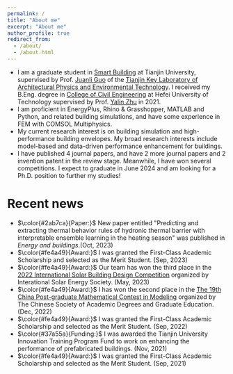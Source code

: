 ```yaml
---
permalink: /
title: "About me"
excerpt: "About me"
author_profile: true
redirect_from: 
  - /about/
  - /about.html
---
```


- I am a graduate student in [Smart Building](http://tiei.tju.edu.cn/) at Tianjin University, supervised by Prof. [Juanli Guo](http://t-arch.tju.edu.cn/info/2143/1125.htm) of the [Tianjin Key Laboratory of Architectural Physics and Environmental Technology](http://arch.tju.edu.cn/info/1233/1810.htm). I received my B.Eng. degree in [College of Civil Engineering](http://civil.hfut.edu.cn/) at Hefei University of Technology supervised by Prof. [Yalin Zhu](http://civil.hfut.edu.cn/2021/0407/c8385a261299/page.htm) in 2021.
- I am proficient in EnergyPlus, Rhino & Grasshopper, MATLAB and Python, and related building simulations, and have some experience in FEM with COMSOL Multiphysics.
- My current research interest is on building simulation and high-performance building envelopes. My broad research interests include model-based and data-driven performance enhancement for buildings.
- I have published 4 journal papers, and have 2 more journal papers and 2 invention patent in the review stage. Meanwhile, I have won several competitions. I expect to graduate in June 2024 and am looking for a Ph.D. position to further my studies!

Recent news
======
- $\color{#2ab7ca}{Paper:}$ New paper entitled "Predicting and extracting thermal behavior rules of hydronic thermal barrier with interpretable ensemble learning in the heating season" was published in *Energy and buildings*.(Oct, 2023)
- $\color{#fe4a49}{Award:}$ I was granted the First-Class Academic Scholarship and selected as the Merit Student. (Sep, 2023)
- $\color{#fe4a49}{Award:}$ Our team has won the third place in the [2022 International Solar Building Design Competition](https://isbdc.cn/) organized by Interational Solar Energy Society. (May, 2023)
- $\color{#fe4a49}{Award:}$ I has won the second place in the [The 19th China Post-graduate Mathematical Contest in Modeling](https://cpipc.acge.org.cn//cw/detail/4/2c90801584d24a80018561061bb34b48) organized by The Chinese Society of Academic Degrees and Graduate Education. (Dec, 2022)
- $\color{#fe4a49}{Award:}$ I was granted the First-Class Academic Scholarship and selected as the Merit Student. (Sep, 2022)
- $\color{#37a55a}{Funding:}$ I was awarded the Tianjin University Innovation Training Program Fund to work on enhancing the performance of prefabricated buildings. (Nov, 2021)
- $\color{#fe4a49}{Award:}$ I was granted the First-Class Academic Scholarship and selected as the Merit Student. (Sep, 2021)
